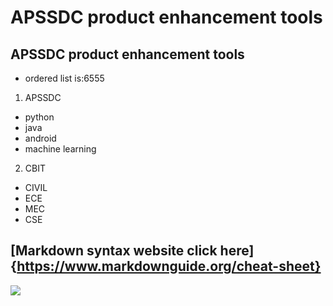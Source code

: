 # APSSDC product enhancement tools
## APSSDC product enhancement tools
* ordered list is:6555
1. APSSDC
- python
- java
- android
- machine learning
2. CBIT
- CIVIL
- ECE
- MEC
- CSE
## [Markdown syntax website click here] {https://www.markdownguide.org/cheat-sheet}
<img src="https://upload.wikimedia.org/wikipedia/commons/thumb/c/c5/World_Trade_Center%2C_New_York_City_-_aerial_view_%28March_2001%29.jpg/300px-World_Trade_Center%2C_New_York_City_-_aerial_view_%28March_2001%29.jpg">
